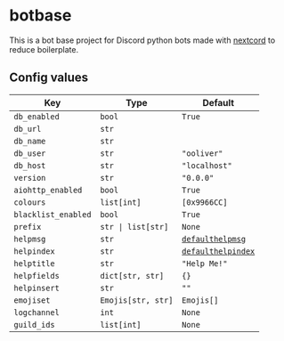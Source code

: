 # botbase

This is a bot base project for Discord python bots made with [nextcord](https://github.com/nextcord/nextcord) to reduce boilerplate.

## Config values

| Key                 | Type               | Default                                          |
| ------------------- | ------------------ | ------------------------------------------------ |
| `db_enabled`        | `bool`             | `True`                                           |
| `db_url`            | `str`              |                                                  |
| `db_name`           | `str`              |                                                  |
| `db_user`           | `str`              | `"ooliver"`                                      |
| `db_host`           | `str`              | `"localhost"`                                    |
| `version`           | `str`              | `"0.0.0"`                                        |
| `aiohttp_enabled`   | `bool`             | `True`                                           |
| `colours`           | `list[int]`        | `[0x9966CC]`                                     |
| `blacklist_enabled` | `bool`             | `True`                                           |
| `prefix`            | `str \| list[str]` | `None`                                           |
| `helpmsg`           | `str`              | [`defaulthelpmsg`](botbase/botbase.py#L38-L47)   |
| `helpindex`         | `str`              | [`defaulthelpindex`](botbase/botbase.py#L48-L50) |
| `helptitle`         | `str`              | `"Help Me!"`                                     |
| `helpfields`        | `dict[str, str]`   | `{}`                                             |
| `helpinsert`        | `str`              | `""`                                             |
| `emojiset`          | `Emojis[str, str]` | `Emojis[]`                                       |
| `logchannel`        | `int`              | `None`                                           |
| `guild_ids`         | `list[int]`        | `None`                                           |

